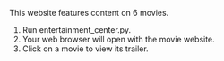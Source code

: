 This website features content on 6 movies.

1. Run entertainment_center.py.
2. Your web browser will open with the movie website.
3. Click on a movie to view its trailer.